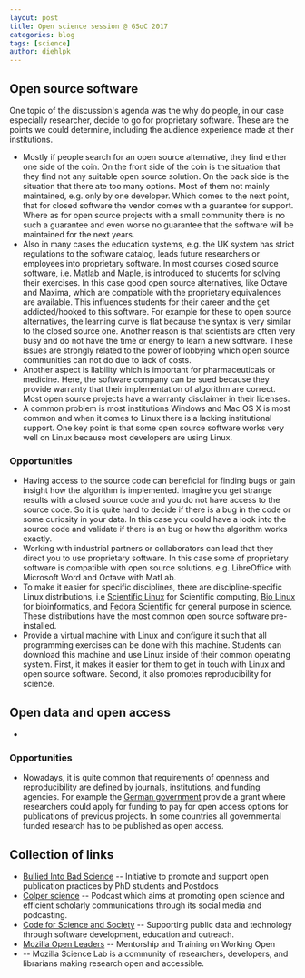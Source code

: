 ```yaml
---
layout: post
title: Open science session @ GSoC 2017
categories: blog
tags: [science]
author: diehlpk
---
```



## Open source software
One topic of the discussion's agenda was the why do people, in our case especially researcher, decide to go for proprietary software. These are the points we could determine, including the audience experience made at their institutions.

* Mostly if people search for an open source alternative, they find either one side of the coin. On the front side of the coin is the situation that they find not any suitable open source solution. On the back side is the situation that there ate too many options. Most of them not mainly maintained, e.g. only by one developer. Which comes to the next point,  that for closed software the vendor comes with a guarantee for support. Where as for open source projects with a small community there is no such a guarantee and even worse no guarantee that the software will be maintained for the next years. 
* Also in many cases the education systems, e.g. the UK system has strict regulations to the software catalog, leads future researchers or employees into proprietary software. In most courses closed source software, i.e. Matlab and Maple, is introduced to students for solving their exercises. In this case good open source alternatives, like Octave and Maxima, which are compatible with the proprietary equivalences are available. This influences students for their career and the get addicted/hooked to this software. For example for these to open source alternatives, the learning curve is flat because the syntax is very similar to the closed source one. Another reason is that scientists are often very busy and do not have the time or energy to learn a new software. These issues are strongly related to the power of lobbying which open source communities can not do due to lack of costs. 
* Another aspect is liability which is important for pharmaceuticals or medicine. Here, the software company can be sued because they provide warranty that their implementation of algorithm are correct. Most open source projects have a warranty disclaimer in their licenses.
* A common problem is most institutions Windows and Mac OS X is most common and when it comes to Linux there is a lacking institutional support. One key point is that some open source software works very well on Linux because most developers are using Linux.

### Opportunities

* Having access to the source code can beneficial for finding bugs or gain insight how the algorithm is implemented. Imagine you get strange results with a closed source code and you do not have access to the source code. So it is quite hard to decide if there is a bug in the code or some curiosity in your data. In this case you could have a look into the source code and validate if there is an bug or how the algorithm works exactly. 
* Working with industrial partners or collaborators can lead that they direct you to use proprietary software. In this case some of proprietary software is compatible with open source solutions, e.g. LibreOffice with Microsoft Word and Octave with MatLab.
* To make it easier for specific disciplines, there are discipline-specific Linux distributions, i.e [Scientific Linux](https://www.scientificlinux.org/) for Scientific computing, [Bio Linux](http://environmentalomics.org/bio-linux/) for bioinformatics, and [Fedora Scientific](https://fedoraproject.org/wiki/Scientific_Spin) for general purpose in science. These distributions have the most common open source software pre-installed. 
* Provide a virtual machine with Linux and configure it such that all programming exercises can be done with this machine. Students can download this machine and use Linux inside of their common operating system. First, it makes it easier for them to get in touch with Linux and open source software. Second, it also promotes reproducibility for science.

## Open data and open access

* 

### Opportunities

* Nowadays, it is quite common that requirements of openness and reproducibility are defined by journals, institutions, and funding agencies. For example the [German government](https://www.bmbf.de/de/hilfe-bei-kosten-fuer-open-access-4722.html?pk_campaign=RSS&pk_kwd=Pressemeldung) provide a grant where researchers could apply for funding to pay for open access options for publications of previous projects. In some countries all governmental funded research has to be published as open access.

## Collection of links

* [Bullied Into Bad Science](http://bulliedintobadscience.org/) -- Initiative to promote and support open publication practices by PhD students and Postdocs
* [Colper science](https://colperscience.com/) -- Podcast which aims at promoting open science and efficient scholarly communications through its social media and podcasting. 
* [Code for Science and Society](https://codeforscience.org/) -- Supporting public data and technology through software development, education and outreach. 
* [Mozilla Open Leaders](https://mozilla.github.io/leadership-training/) -- Mentorship and Training on Working Open
* [](https://science.mozilla.org/) -- Mozilla Science Lab is a community of researchers, developers, and librarians making research open and accessible.


